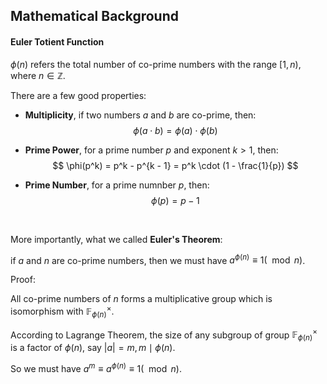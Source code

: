 ## Mathematical Background

#### Euler Totient Function

$\phi(n)$ refers the total number of co-prime numbers with the range $[1, n)$, where $n \in \mathbb{Z}$.

There are a few good properties:
- **Multiplicity**, if two numbers $a$ and $b$ are co-prime, then:
    $$
        \phi(a \cdot b) = \phi(a) \cdot \phi(b)
    $$

- **Prime Power**, for a prime number $p$ and exponent $k > 1$, then:
  $$
    \phi(p^k) = p^k - p^{k - 1} = p^k \cdot (1 - \frac{1}{p})
  $$

- **Prime Number**, for a prime numnber $p$, then:
    $$
        \phi(p) = p - 1
    $$

<br />

More importantly, what we called **Euler's Theorem**:

if $a$ and $n$ are co-prime numbers, then we must have $a^{\phi(n)} \equiv 1 (\mod n)$.

Proof:

All co-prime numbers of $n$ forms a multiplicative group which is isomorphism with $\mathbb{F}_{\phi(n)}^{\times}$. 

According to Lagrange Theorem, the size of any subgroup of group $\mathbb{F}_{\phi(n)}^{\times}$ is a factor of $\phi(n)$, say $|a| = m, m \mid \phi(n)$.

So we must have $a^m \equiv a^{\phi(n)} \equiv 1 (\mod n)$.